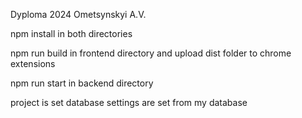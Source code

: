 Dyploma 2024 Ometsynskyi A.V.

npm install in both directories

npm run build in frontend directory and upload dist folder to chrome extensions

npm run start in backend directory

project is set database settings are set from my database
